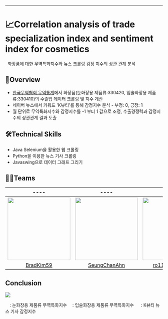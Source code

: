 
--------------------------------------------
# 📈Correlation analysis of trade specialization index and sentiment index for cosmetics
&nbsp;&nbsp;화장품에 대한 무역특화지수와 뉴스 크롤링 감정 지수의 상관 관계 분석


## 📌Overview
+ [한국무역협회 무역통계](https://stat.kita.net/)에서 화장품(눈화장용 제품류:330420, 입술화장용 제품류:330410)의 수출입 데이터 크롤링 및 지수 계산 
+ 네이버 뉴스에서 키워드 'K뷰티'를 통해 감정지수 분석 - 부정: 0, 긍정: 1
+ 월 단위로 무역특화지수와 감정지수를 -1 부터 1 값으로 조정, 수출경쟁력과 감정지수의 상관관계 결과 도출 

## 🛠️Technical Skills
- Java Selenium을 활용한 웹 크롤링
- Python을 이용한 뉴스 기사 크롤링
- Javaswing으로 데이터 그래프 그리기

## 👨‍💻Teams

|  ----  |  ----  |  ----  | 
| :----------: |  :----------:  |  :----------: |  
| <img src="https://avatars.githubusercontent.com/u/63415138?v=4" width="200" height="200"/> | <img src="https://avatars.githubusercontent.com/u/102018797?v=4" width="200" height="200"/> | <img src="https://user-images.githubusercontent.com/86038910/183784356-6d862855-d980-460d-bf88-c72c1109144b.jpg" width="200" height="200"/>|
|  [BradKim59](https://github.com/BradKim59)   |    [SeungChanAhn](https://github.com/SeungChanAhn)   |   [ro117youshinKIM](https://github.com/ro117youshinKIM)  | 

## Conclusion
<img src = "https://user-images.githubusercontent.com/86038910/183787733-ed4c843d-6c2e-444c-b0fa-7a7dbba26a69.png">

<img src = "https://user-images.githubusercontent.com/86038910/183789583-8d49273c-451a-405d-b1f6-d4ff8d64fcd0.png" width="10" hegith="10"> : 눈화장용 제품류 무역특화지수
<img src="https://user-images.githubusercontent.com/86038910/183789495-b5bbefd2-41b5-4ea5-8c14-20ebaa5ea08a.png" width="10" hegith="15"> : 입술화장용 제품류 무역특화지수
<img src="https://user-images.githubusercontent.com/86038910/183789629-91284f05-1aba-4d34-9bee-5942ba26b72f.png" width="15" hegith="30"> : K뷰티 뉴스 기사 감정지수
